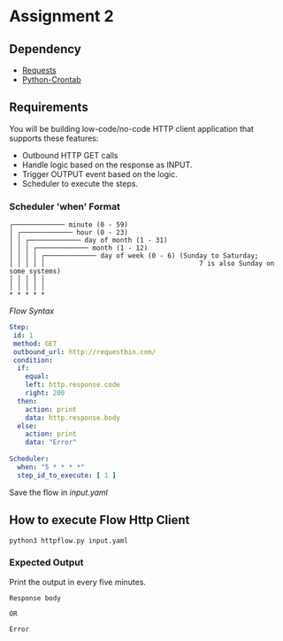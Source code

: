 # Assignment 2

## Dependency

- [Requests](https://requests.readthedocs.io/en/master/)
- [Python-Crontab](https://stackabuse.com/scheduling-jobs-with-python-crontab/)

## Requirements

You will be building low-code/no-code HTTP client application that supports these features:

* Outbound HTTP GET calls
* Handle logic based on the response as INPUT.
* Trigger OUTPUT event based on the logic.
* Scheduler to execute the steps.


### Scheduler 'when' Format

```
┌───────────── minute (0 - 59)
│ ┌───────────── hour (0 - 23) 
│ │ ┌───────────── day of month (1 - 31)
│ │ │ ┌───────────── month (1 - 12)
│ │ │ │ ┌───────────── day of week (0 - 6) (Sunday to Saturday;
│ │ │ │ │                                       7 is also Sunday on some systems)
│ │ │ │ │
│ │ │ │ │
* * * * * 
```


_Flow Syntax_

```yaml
Step:
 id: 1
 method: GET
 outbound_url: http://requestbin.com/
 condition:
  if: 
    equal:
    left: http.response.code
    right: 200
  then:
    action: print
    data: http.response.body
  else:
    action: print
    data: "Error"
    
Scheduler:
  when: "5 * * * *"
  step_id_to_execute: [ 1 ]
```

Save the flow in _input.yaml_

## How to execute Flow Http Client

```
python3 httpflow.py input.yaml
```

### Expected Output

Print the output in every five minutes.

```
Response body

OR

Error
```
